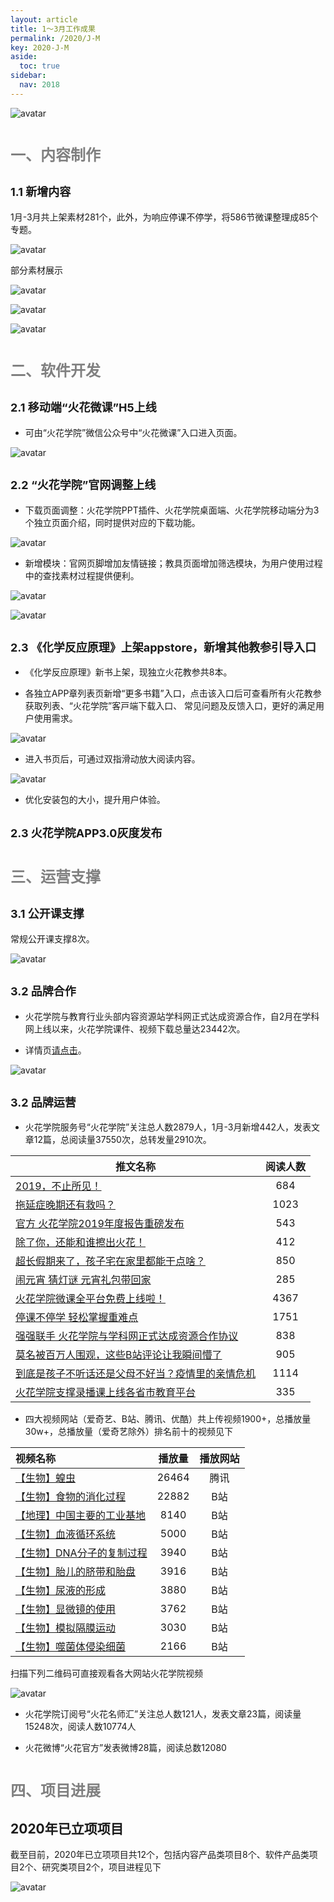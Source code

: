 ```yaml
---
layout: article
title: 1～3月工作成果
permalink: /2020/J-M
key: 2020-J-M
aside:
  toc: true
sidebar:
  nav: 2018
---
```



<bro/><bro/>

![avatar](images/2020030111.png)

# <font size="5" color="gray">一、内容制作</font>

## <font size="4" >1.1 新增内容</font>

1月-3月共上架素材281个，此外，为响应停课不停学，将586节微课整理成85个专题。

![avatar](images/202003002.png)

部分素材展示

![avatar](images/20200303.png)

![avatar](images/20200304.png)

![avatar](images/20200305.png)

# <font size="5" color="gray">二、软件开发</font>

## <font size="4" >2.1 移动端“火花微课”H5上线</font>

- 可由“火花学院”微信公众号中“火花微课”⼊⼝进⼊页面。

![avatar](images/20200306.png)

## <font size="4" >2.2 “火花学院”官网调整上线</font>

- 下载页面调整：火花学院PPT插件、火花学院桌⾯端、火花学院移动端分为3个独立页面介绍，同时提供对应的下载功能。

![avatar](images/20200307.png)

- 新增模块：官网页脚增加友情链接；教具页面增加筛选模块，为用户使用过程中的查找素材过程提供便利。

![avatar](images/20200308001.png)

![avatar](images/20200308.png)

## <font size="4" >2.3 《化学反应原理》上架appstore，新增其他教参引导入口</font>

- 《化学反应原理》新书上架，现独立火花教参共8本。

- 各独立APP章列表页新增“更多书籍”入口，点击该入口后可查看所有火花教参获取列表、“⽕花学院”客⼾端下载⼊⼝、 常见问题及反馈入口，更好的满足用户使用需求。

![avatar](images/2020030901.png)

- 进入书页后，可通过双指滑动放⼤阅读内容。

![avatar](images/2020030902.png)

- 优化安装包的大小，提升用户体验。

## <font size="4" >2.3 火花学院APP3.0灰度发布</font>

# <font size="5" color="gray">三、运营支撑</font>

## <font size="4" >3.1 公开课支撑</font>

常规公开课支撑8次。

![avatar](images/20200310.png)

## <font size="4" >3.2 品牌合作</font>

- 火花学院与教育行业头部内容资源站学科网正式达成资源合作，自2月在学科网上线以来，火花学院课件、视频下载总量达23442次。

- 详情页[请点击](http://www.zxxk.com/organ/267/)。

![avatar](images/20200314.png)

## <font size="4" >3.2 品牌运营</font>

- 火花学院服务号“火花学院”关注总人数2879人，1月-3月新增442人，发表文章12篇，总阅读量37550次，总转发量2910次。

| 推文名称 |  阅读人数  | 
|-------------|:------:|
[2019，不止所见！](https://mp.weixin.qq.com/s/4fLofpuI_cQiNm9Xiu-i_A)|	684|
[拖延症晚期还有救吗？](https://mp.weixin.qq.com/s/-SQoOheZb5vKNKthAzd68g)|	1023|
[官方 火花学院2019年度报告重磅发布](https://mp.weixin.qq.com/s/gkr2eSMAioE38leC9ej-yg)|	543|
[除了你，还能和谁擦出火花！](https://mp.weixin.qq.com/s/dstIToTtrFKgrKLRAe3STw)|	412|
[超长假期来了，孩子宅在家里都能干点啥？](https://mp.weixin.qq.com/s/8s22HN3PexTE0oMy323Vfg)|	850|
[闹元宵 猜灯谜 元宵礼包带回家](https://mp.weixin.qq.com/s/AV7eKx8MDnZLpo2ePFxa9A)|	285|
[火花学院微课全平台免费上线啦！](https://mp.weixin.qq.com/s/4kj6ofPltC6lywC2lUUWUQ)|4367|
[停课不停学 轻松掌握重难点](https://mp.weixin.qq.com/s/pBfdBw8V5jlxYL4qIE4__A)|	1751|
[强强联手 火花学院与学科网正式达成资源合作协议](https://mp.weixin.qq.com/s/oax-1ziaOgueOnS-J6towQ)|	838|
[莫名被百万人围观，这些B站评论让我瞬间懵了](https://mp.weixin.qq.com/s/L1SwrHHWjD2v8sLGh0fvHA)|	905|
[到底是孩子不听话还是父母不好当？疫情里的亲情危机](https://mp.weixin.qq.com/s/nODxoR2f1vPaLOh9f1xUHg)|	1114|
[火花学院支撑录播课上线各省市教育平台](https://mp.weixin.qq.com/s/cNbYWrz5lMg9voMlaWBy-Q)|	335|

- 四大视频网站（爱奇艺、B站、腾讯、优酷）共上传视频1900+，总播放量30w+，总播放量（爱奇艺除外）排名前十的视频见下

| 视频名称 | 播放量 | 播放网站|
|:-------------|:------:|:-----:|
|[【生物】蝗虫](https://page.om.qq.com/page/OkXD86T61FYhyyaOfqogj3Mw0)|26464|腾讯|
|[【生物】食物的消化过程](https://www.bilibili.com/video/BV1Z741157an)|22882|B站|
|[【地理】中国主要的工业基地](https://www.bilibili.com/video/BV1n7411g7ej)|8140|B站|
|[【生物】血液循环系统](https://www.bilibili.com/video/BV1o741157kv)|5000|B站|
|[【生物】DNA分子的复制过程](https://www.bilibili.com/video/BV1bE411376D)|3940|B站|
|[【生物】胎儿的脐带和胎盘](https://www.bilibili.com/video/BV1o741157ud)|3916|B站|
|[【生物】尿液的形成](https://www.bilibili.com/video/BV1f7411575C)|3880|B站|
|[【生物】显微镜的使用](https://www.bilibili.com/video/BV15741157nN)|3762|B站|
|[【生物】模拟隔膜运动](https://www.bilibili.com/video/BV1Z741157xZ)|3030|B站|
|[【生物】噬菌体侵染细菌](https://www.bilibili.com/video/BV14E41137Zq)|2166|B站|

扫描下列二维码可直接观看各大网站火花学院视频

![avatar](images/20200313.png)

- 火花学院订阅号“火花名师汇”关注总人数121人，发表文章23篇，阅读量15248次，阅读人数10774人

- 火花微博“火花官方”发表微博28篇，阅读总数12080

# <font size="5" color="gray">四、项目进展</font>

## 2020年已立项项目

截至目前，2020年已立项项目共12个，包括内容产品类项目8个、软件产品类项目2个、研究类项目2个，项目进程见下
 
![avatar](images/202003150101.png)




